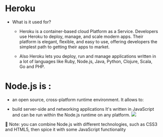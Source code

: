 # Heroku
* What is it used for?
  * Heroku is a container-based cloud Platform as a Service. Developers use Heroku to deploy, manage, and scale modern apps. Their platform is elegant, flexible, and easy to use, offering developers the simplest path to getting their apps to market.

  * Also Heroku lets you deploy, run and manage applications written in a lot of languages like Ruby, Node.js, Java, Python, Clojure, Scala, Go and PHP.

# Node.js is :
* an open source, cross-platform runtime environment. It allows to:

 * build server-side and networking applications
It's written in JavaScript and can be run within the Node.js runtime on any platform.
![](https://miro.medium.com/max/3200/1*xdo0UBpyszvD7-7EH4TkIA.png)

 Note: you can combine Node.js with different technologies, such as CSS3 and HTML5, then spice it with some JavaScript functionality
